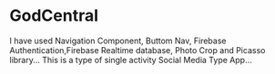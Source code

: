 # GodCentral
I have used Navigation Component,  Buttom Nav,
Firebase Authentication,Firebase Realtime database,
Photo Crop and Picasso library...
This is a type of single activity Social Media Type App...
